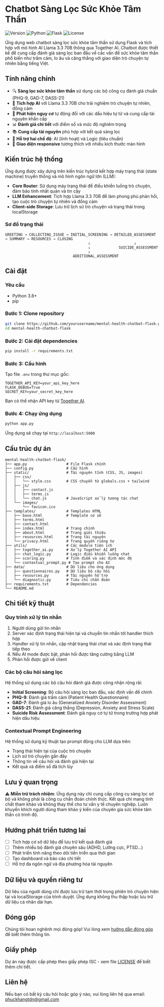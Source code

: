 # Chatbot Sàng Lọc Sức Khỏe Tâm Thần

![Version](https://img.shields.io/badge/version-1.0.0-blue.svg)
![Python](https://img.shields.io/badge/Python-3.8+-green.svg)
![Flask](https://img.shields.io/badge/Flask-2.3.3-red.svg)
![License](https://img.shields.io/badge/license-ISC-orange.svg)

Ứng dụng web chatbot sàng lọc sức khỏe tâm thần sử dụng Flask và tích hợp với mô hình AI Llama 3.3 70B thông qua Together AI. Chatbot được thiết kế để cung cấp đánh giá sàng lọc ban đầu về các vấn đề sức khỏe tâm thần phổ biến như trầm cảm, lo âu và căng thẳng với giao diện trò chuyện tự nhiên bằng tiếng Việt.

## Tính năng chính

- 🔍 **Sàng lọc sức khỏe tâm thần** sử dụng các bộ công cụ đánh giá chuẩn (PHQ-9, GAD-7, DASS-21)
- 🤖 **Tích hợp AI** với Llama 3.3 70B cho trải nghiệm trò chuyện tự nhiên, đồng cảm
- 🚨 **Phát hiện nguy cơ** tự động đối với các dấu hiệu tự tử và cung cấp tài nguyên khẩn cấp
- 📊 **Đánh giá chi tiết** với điểm số và mức độ nghiêm trọng
- 📚 **Cung cấp tài nguyên** phù hợp với kết quả sàng lọc
- 🚀 **Hỗ trợ hai chế độ**: AI (linh hoạt) và Logic (tiêu chuẩn)
- 📱 **Giao diện responsive** tương thích với nhiều kích thước màn hình

## Kiến trúc hệ thống

Ứng dụng được xây dựng trên kiến trúc hybrid kết hợp máy trạng thái (state machine) truyền thống và mô hình ngôn ngữ lớn (LLM):

- **Core Router**: Sử dụng máy trạng thái để điều khiển luồng trò chuyện, đảm bảo tính nhất quán và tin cậy
- **LLM Enhancement**: Tích hợp Llama 3.3 70B để làm phong phú phản hồi, tạo cuộc trò chuyện tự nhiên và đồng cảm
- **Client-side Storage**: Lưu trữ lịch sử trò chuyện và trạng thái trong localStorage

### Sơ đồ trạng thái

```
GREETING → COLLECTING_ISSUE → INITIAL_SCREENING → DETAILED_ASSESSMENT → SUMMARY → RESOURCES → CLOSING
                                      ↓                    ↓
                                      ↓             SUICIDE_ASSESSMENT
                                      ↓
                               ADDITIONAL_ASSESSMENT
```

## Cài đặt

### Yêu cầu

- Python 3.8+
- pip

### Bước 1: Clone repository

```bash
git clone https://github.com/yourusername/mental-health-chatbot-flask.git
cd mental-health-chatbot-flask
```

### Bước 2: Cài đặt dependencies

```bash
pip install -r requirements.txt
```

### Bước 3: Cấu hình

Tạo file `.env` trong thư mục gốc:

```
TOGETHER_API_KEY=your_api_key_here
FLASK_DEBUG=True
SECRET_KEY=your_secret_key_here
```

Bạn có thể nhận API key từ [Together AI](https://together.ai).

### Bước 4: Chạy ứng dụng

```bash
python app.py
```

Ứng dụng sẽ chạy tại `http://localhost:5000`

## Cấu trúc dự án

```
mental-health-chatbot-flask/
├── app.py                  # File Flask chính
├── config.py               # Cấu hình
├── static/                 # Tài nguyên tĩnh (CSS, JS, images)
│   ├── css/
│   │   └── style.css       # CSS chuyển từ globals.css + tailwind
│   ├── js/
│   │   ├── contact.js
│   │   ├── terms.js
│   │   └── chat.js         # JavaScript xử lý tương tác chat
│   └── images/
│       └── favicon.ico
├── templates/              # Templates HTML
│   ├── base.html           # Template cơ sở
│   ├── terms.html   
│   ├── contact.html   
│   ├── index.html          # Trang chính
│   ├── about.html          # Trang giới thiệu
│   ├── resources.html      # Trang tài nguyên
│   └── privacy.html        # Trang quyền riêng tư
├── utils/                  # Các module tiện ích
│   ├── together_ai.py      # Xử lý Together AI API
│   ├── chat_logic.py       # Logic điều khiển luồng chat
│   ├── scoring.py          # Tính điểm và xác định mức độ
│   └── contextual_prompt.py # Tạo prompt cho AI
├── data/                   # Dữ liệu cho ứng dụng
│   ├── questionnaires.py   # Dữ liệu bộ câu hỏi
│   ├── resources.py        # Tài nguyên hỗ trợ
│   └── diagnostic.py       # Tiêu chí chẩn đoán
├── requirements.txt        # Dependencies
└── README.md
```

## Chi tiết kỹ thuật

### Quy trình xử lý tin nhắn

1. Người dùng gửi tin nhắn
2. Server xác định trạng thái hiện tại và chuyển tin nhắn tới handler thích hợp
3. Handler xử lý tin nhắn, cập nhật trạng thái chat và xác định trạng thái tiếp theo
4. Nếu AI mode được bật, phản hồi được tăng cường bằng LLM
5. Phản hồi được gửi về client

### Các bộ câu hỏi sàng lọc

Hệ thống sử dụng các bộ câu hỏi đánh giá được công nhận rộng rãi:

- **Initial Screening**: Bộ câu hỏi sàng lọc ban đầu, xác định vấn đề chính
- **PHQ-9**: Đánh giá trầm cảm (Patient Health Questionnaire)
- **GAD-7**: Đánh giá lo âu (Generalized Anxiety Disorder Assessment)
- **DASS-21**: Đánh giá căng thẳng (Depression, Anxiety and Stress Scale)
- **Suicide Risk Assessment**: Đánh giá nguy cơ tự tử trong trường hợp phát hiện dấu hiệu

### Contextual Prompt Engineering

Hệ thống sử dụng kỹ thuật tạo prompt động cho LLM dựa trên:
- Trạng thái hiện tại của cuộc trò chuyện
- Lịch sử trò chuyện gần đây
- Thông tin về câu hỏi và đánh giá hiện tại
- Kết quả và điểm số đã tích lũy

## Lưu ý quan trọng

⚠️ **Miễn trừ trách nhiệm**: Ứng dụng này chỉ cung cấp công cụ sàng lọc sơ bộ và không phải là công cụ chẩn đoán chính thức. Kết quả chỉ mang tính chất tham khảo và không thay thế cho tư vấn y tế chuyên nghiệp. Luôn khuyến khích người dùng tham khảo ý kiến của chuyên gia sức khỏe tâm thần có trình độ.

## Hướng phát triển tương lai

- [ ] Tích hợp cơ sở dữ liệu để lưu trữ kết quả đánh giá
- [ ] Thêm nhiều bộ đánh giá chuyên sâu (ADHD, Lưỡng cực, PTSD...)
- [ ] Phát triển tính năng theo dõi tiến triển qua thời gian
- [ ] Tạo dashboard và báo cáo chi tiết
- [ ] Hỗ trợ đa ngôn ngữ và địa phương hóa tài nguyên

## Dữ liệu và quyền riêng tư

Dữ liệu của người dùng chỉ được lưu trữ tạm thời trong phiên trò chuyện hiện tại và localStorage của trình duyệt. Ứng dụng không thu thập hoặc lưu trữ dữ liệu cá nhân dài hạn.

## Đóng góp

Chúng tôi hoan nghênh mọi đóng góp! Vui lòng xem [hướng dẫn đóng góp](CONTRIBUTING.md) để biết thêm thông tin.

## Giấy phép

Dự án này được cấp phép theo giấy phép ISC - xem file [LICENSE](LICENSE) để biết thêm chi tiết.

## Liên hệ

Nếu bạn có bất kỳ câu hỏi hoặc góp ý nào, vui lòng liên hệ qua email: phuckhangtdn@gmail.com
